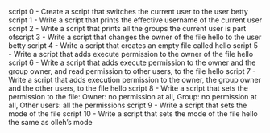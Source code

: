 script 0 - Create a script that switches the current user to the user betty
script 1 - Write a script that prints the effective username of the current user
script 2 - Write a script that prints all the groups the current user is part ofscript 3 - Write a script that changes the owner of the file hello to the user betty
script 4 - Write a script that creates an empty file called hello
script 5 - Write a script that adds execute permission to the owner of the file hello
script 6 - Write a script that adds execute permission to the owner and the group owner, and read permission to other users, to the file hello
script 7 - Write a script that adds execution permission to the owner, the group owner and the other users, to the file hello
script 8 - Write a script that sets the permission to the file: Owner: no permission at all, Group: no permission at all, Other users: all the permissions
script 9 - Write a script that sets the mode of the file
script 10 - Write a script that sets the mode of the file hello the same as olleh’s mode 
